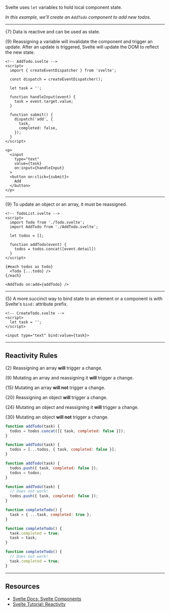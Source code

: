 Svelte uses `let` variables to hold local component state.

*In this example, we'll create an `AddTodo` component to add new todos.*

---

{7} Data is reactive and can be used as state.

{9} Reassigning a variable will invalidate the component and trigger an update. After an update is triggered, Svelte will update the DOM to reflect the new state.

```svelte
<!-- AddTodo.svelte -->
<script>
  import { createEventDispatcher } from 'svelte';

  const dispatch = createEventDispatcher();

  let task = '';

  function handleInput(event) {
    task = event.target.value;
  }

  function submit() {
    dispatch('add', {
      task,
      completed: false,
    });
  }
</script>

<p>
  <input
    type="text"
    value={task}
    on:input={handleInput}
  >
  <button on:click={submit}>
    Add
  </button>
</p>
```

---

{9} To update an object or an array, it must be reassigned.

```svelte
<!-- TodoList.svelte -->
<script>
  import Todo from './Todo.svelte';
  import AddTodo from './AddTodo.svelte';

  let todos = [];

  function addTodo(event) {
    todos = todos.concat([event.detail])
  }
</script>

{#each todos as todo}
  <Todo {...todo} />
{/each}

<AddTodo on:add={addTodo} />
```

---

{5} A more succinct way to bind state to an element or a component is with Svelte's `bind:` attribute prefix.

```svelte
<!-- CreateTodo.svelte -->
<script>
  let task = '';
</script>

<input type="text" bind:value={task}>
```

---

## Reactivity Rules

{2} Reassigning an array **will** trigger a change.

{9} Mutating an array and reassigning it **will** trigger a change.

{15} Mutating an array **will not** trigger a change.

{20} Reassigning an object **will** trigger a change.

{24} Mutating an object and reassigning it **will** trigger a change.

{30} Mutating an object **will not** trigger a change.

```js
function addTodo(task) {
  todos = todos.concat([{ task, completed: false }]);
}

function addTodo(task) {
  todos = [...todos, { task, completed: false }];
}

function addTodo(task) {
  todos.push({ task, completed: false });
  todos = todos;
}

function addTodo(task) {
  // Does not work!
  todos.push({ task, completed: false });
}
```

```js
function completeTodo() {
  task = { ...task, completed: true };
}

function completeTodo() {
  task.completed = true;
  task = task;
}

function completeTodo() {
  // Does not work!
  task.completed = true;
}
```

---

## Resources

- [Svelte Docs: Svelte Components](https://svelte.dev/docs/svelte-components#script-2-assignments-are-reactive)
- [Svelte Tutorial: Reactivity](https://svelte.dev/tutorial/reactive-assignments)
